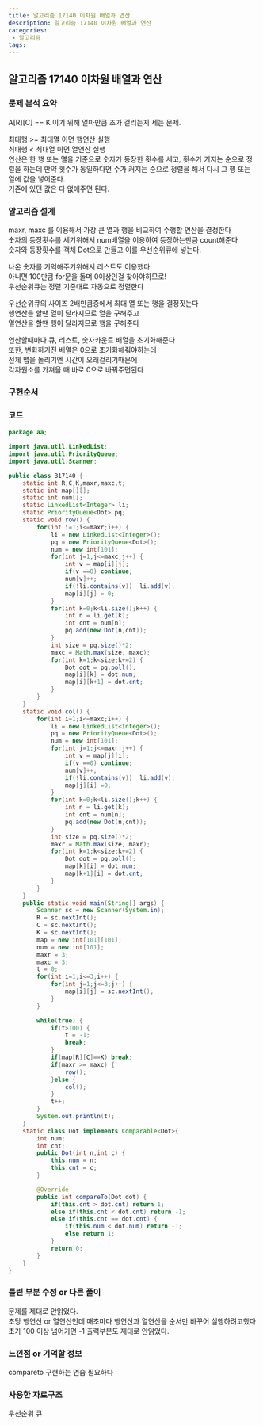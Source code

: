 ```yaml
---
title: 알고리즘 17140 이차원 배열과 연산
description: 알고리즘 17140 이차원 배열과 연산
categories:
 - 알고리즘  
tags:
---
```

## 알고리즘 17140 이차원 배열과 연산  
### 문제 분석 요약  
A[R][C] == K 이기 위해 얼마만큼 초가 걸리는지 세는 문제.  

최대행 >= 최대열 이면 행연산 실행  
최대행 < 최대열 이면 열연산 실행  
연산은 한 행 또는 열을 기준으로 숫자가 등장한 횟수를 세고,
횟수가 커지는 순으로 정렬을 하는데 만약 횟수가 동일하다면 수가 커지는 순으로 정렬을 해서 다시 그 행 또는 열에 값을 넣어준다.  
기존에 있던 값은 다 없애주면 된다.  

### 알고리즘 설계  
maxr, maxc 를 이용해서 가장 큰 열과 행을 비교하여 수행할 연산을 결정한다  
숫자의 등장횟수를 세기위해서 num배열을 이용하여 등장하는만큼 count해준다  
숫자와 등장횟수를 객체 Dot으로 만들고 이를 우선순위큐에 넣는다.  

나온 숫자를 기억해주기위해서 리스트도 이용했다.   
아니면 100만큼 for문을 돌며 0이상인걸 찾아야하므로!   
우선순위큐는 정렬 기준대로 자동으로 정렬한다  

우선순위큐의 사이즈 2배만큼중에서 최대 열 또는 행을 결정짓는다  
행연산을 할땐 열이 달라지므로 열을 구해주고  
열연산을 할땐 행이 달라지므로 행을 구해준다  

연산할때마다 큐, 리스트, 숫자카운트 배열을 초기화해준다  
또한, 변화하기전 배열은 0으로 초기화해줘야하는데  
전체 맵을 돌리기엔 시간이 오래걸리기때문에  
각자원소를 가져올 때 바로 0으로 바꿔주면된다  



### 구현순서  

### 코드  
```java
package aa;

import java.util.LinkedList;
import java.util.PriorityQueue;
import java.util.Scanner;

public class B17140 {
	static int R,C,K,maxr,maxc,t;
	static int map[][];
	static int num[];
	static LinkedList<Integer> li;
	static PriorityQueue<Dot> pq;
	static void row() {
		for(int i=1;i<=maxr;i++) {
			li = new LinkedList<Integer>();
			pq = new PriorityQueue<Dot>();
			num = new int[101];
			for(int j=1;j<=maxc;j++) {
				int v = map[i][j];
				if(v ==0) continue;
				num[v]++;
				if(!li.contains(v))  li.add(v);
				map[i][j] = 0;
			}
			for(int k=0;k<li.size();k++) {
				int n = li.get(k);
				int cnt = num[n];
				pq.add(new Dot(n,cnt));
			}
			int size = pq.size()*2;
			maxc = Math.max(size, maxc);
			for(int k=1;k<size;k+=2) {
				Dot dot = pq.poll();
				map[i][k] = dot.num;
				map[i][k+1] = dot.cnt;
			}
		}
	}
	static void col() {
		for(int i=1;i<=maxc;i++) {
			li = new LinkedList<Integer>();
			pq = new PriorityQueue<Dot>();
			num = new int[101];
			for(int j=1;j<=maxr;j++) {
				int v = map[j][i];
				if(v ==0) continue;
				num[v]++;
				if(!li.contains(v))  li.add(v);
				map[j][i] =0;
			}
			for(int k=0;k<li.size();k++) {
				int n = li.get(k);
				int cnt = num[n];
				pq.add(new Dot(n,cnt));
			}
			int size = pq.size()*2;
			maxr = Math.max(size, maxr);
			for(int k=1;k<size;k+=2) {
				Dot dot = pq.poll();
				map[k][i] = dot.num;
				map[k+1][i] = dot.cnt;
			}
		}
	}
	public static void main(String[] args) {
		Scanner sc = new Scanner(System.in);
		R = sc.nextInt();
		C = sc.nextInt();
		K = sc.nextInt();
		map = new int[101][101];
		num = new int[101];
		maxr = 3;
		maxc = 3;
		t = 0;
		for(int i=1;i<=3;i++) {
			for(int j=1;j<=3;j++) {
				map[i][j] = sc.nextInt();
			}
		}

		while(true) {
			if(t>100) {
				t = -1;
				break;
			}
			if(map[R][C]==K) break;
			if(maxr >= maxc) {
				row();
			}else {
				col();
			}
			t++;
		}
		System.out.println(t);
	}
	static class Dot implements Comparable<Dot>{
		int num;
		int cnt;
		public Dot(int n,int c) {
			this.num = n;
			this.cnt = c;
		}

		@Override
		public int compareTo(Dot dot) {
			if(this.cnt > dot.cnt) return 1;
			else if(this.cnt < dot.cnt) return -1;
			else if(this.cnt == dot.cnt) {
				if(this.num < dot.num) return -1;
				else return 1;
			}
			return 0;
		}
	}
}


```
### 틀린 부분 수정 or 다른 풀이  
문제를 제대로 안읽었다.  
초당 행연산 or 열연산인데 매초마다 행연산과 열연산을 순서만 바꾸어 실행하려고했다  
초가 100 이상 넘어가면 -1 출력부분도 제대로 안읽었다.  

### 느낀점 or 기억할 정보  
compareto 구현하는 연습 필요하다  

### 사용한 자료구조  
우선순위 큐
